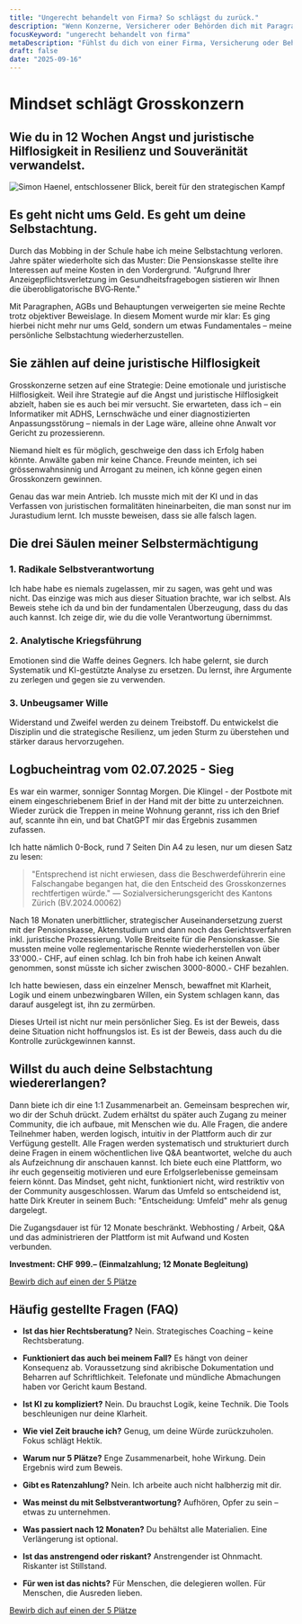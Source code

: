 ```yaml
---
title: "Ungerecht behandelt von Firma? So schlägst du zurück."
description: "Wenn Konzerne, Versicherer oder Behörden dich mit Paragraphen zermürben, ist das keine juristische Debatte. Es ist ein Angriff auf deine Intelligenz. Zeit, zurückzuschlagen."
focusKeyword: "ungerecht behandelt von firma"
metaDescription: "Fühlst du dich von einer Firma, Versicherung oder Behörde ungerecht behandelt und erniedrigt? Ich habe als Laie einen Grosskonzern besiegt. Hier ist die Methode, um die Kontrolle zurückzugewinnen."
draft: false
date: "2025-09-16"
---
```


# Mindset schlägt Grosskonzern

## Wie du in 12 Wochen Angst und juristische Hilflosigkeit in Resilienz und Souveränität verwandelst.

![Simon Haenel, entschlossener Blick, bereit für den strategischen Kampf](/assets/images/startseite-index/simon_haenel_entschlossen.webp)

## Es geht nicht ums Geld. Es geht um deine Selbstachtung.

Durch das Mobbing in der Schule habe ich meine Selbstachtung verloren. 
Jahre später wiederholte sich das Muster: Die Pensionskasse stellte ihre Interessen auf meine Kosten in den Vordergrund.
"Aufgrund Ihrer Anzeigepflichtsverletzung im Gesundheitsfragebogen sistieren wir Ihnen die überobligatorische BVG‑Rente."

Mit Paragraphen, AGBs und Behauptungen verweigerten sie meine Rechte trotz objektiver Beweislage. 
In diesem Moment wurde mir klar: Es ging hierbei nicht mehr nur ums Geld, sondern um etwas Fundamentales – meine persönliche Selbstachtung wiederherzustellen.

## Sie zählen auf deine juristische Hilflosigkeit

Grosskonzerne setzen auf eine Strategie: Deine emotionale und juristische Hilflosigkeit. Weil ihre Strategie  auf die Angst und juristische Hilflosigkeit abzielt, haben sie es auch bei mir versucht. Sie erwarteten, dass ich – ein Informatiker mit ADHS, Lernschwäche und einer diagnostizierten Anpassungsstörung – niemals in der Lage wäre, alleine ohne Anwalt vor Gericht zu prozessierenn.

Niemand hielt es für möglich, geschweige den dass ich Erfolg haben könnte. Anwälte gaben mir keine Chance. Freunde meinten, ich sei grössenwahnsinnig und Arrogant zu meinen, ich könne gegen einen Grosskonzern gewinnen.

Genau das war mein Antrieb. Ich musste mich mit der KI und in das Verfassen von juristischen formalitäten hineinarbeiten, die man sonst nur im Jurastudium lernt. Ich musste beweisen, dass sie alle falsch lagen.

## Die drei Säulen meiner Selbstermächtigung

### 1. Radikale Selbstverantwortung
Ich habe habe  es niemals zugelassen, mir zu sagen, was geht und was nicht. Das einzige was mich aus dieser Situation brachte, war ich selbst. Als Beweis stehe ich da und bin der fundamentalen Überzeugung, dass du das auch kannst. Ich zeige dir, wie du die volle Verantwortung übernimmst.

### 2. Analytische Kriegsführung
Emotionen sind die Waffe deines Gegners. Ich habe gelernt, sie durch Systematik und KI-gestützte Analyse zu ersetzen. Du lernst, ihre Argumente zu zerlegen und gegen sie zu verwenden.

### 3. Unbeugsamer Wille
Widerstand und Zweifel werden zu deinem Treibstoff. Du entwickelst die Disziplin und die strategische Resilienz, um jeden Sturm zu überstehen und stärker daraus hervorzugehen.

## Logbucheintrag vom 02.07.2025 - Sieg

Es war ein warmer, sonniger Sonntag Morgen. Die Klingel - der Postbote mit einem eingeschriebenem Brief in der Hand mit der bitte zu unterzeichnen. Wieder zurück die Treppen in meine Wohnung gerannt, riss ich den Brief auf, scannte ihn ein, und bat ChatGPT mir das Ergebnis zusammen zufassen.

Ich hatte nämlich 0-Bock, rund 7 Seiten Din A4 zu lesen, nur um diesen Satz zu lesen:
> "Entsprechend ist nicht erwiesen, dass die Beschwerdeführerin eine Falschangabe begangen hat, die den Entscheid des Grosskonzernes rechtfertigen würde." — Sozialversicherungsgericht des Kantons Zürich (BV.2024.00062)

Nach 18 Monaten unerbittlicher, strategischer Auseinandersetzung zuerst mit der Pensionskasse, Aktenstudium und dann noch das Gerichtsverfahren inkl. juristische Prozessierung. Volle Breitseite für die Pensionskasse. 
Sie mussten meine volle reglementarische Rennte wiederherstellen von über 33'000.- CHF, auf einen schlag. Ich bin froh habe ich keinen Anwalt genommen, sonst müsste ich sicher zwischen 3000-8000.- CHF bezahlen.

Ich hatte bewiesen, dass ein einzelner Mensch, bewaffnet mit Klarheit, Logik und einem unbezwingbaren Willen, ein System schlagen kann, das darauf ausgelegt ist, ihn zu zermürben.

Dieses Urteil ist nicht nur mein persönlicher Sieg. Es ist der Beweis, dass deine Situation nicht hoffnungslos ist. Es ist der Beweis, dass auch du die Kontrolle zurückgewinnen kannst.


## Willst du auch deine Selbstachtung wiedererlangen?

Dann biete ich dir eine 1:1 Zusammenarbeit an. Gemeinsam besprechen wir, wo dir der Schuh drückt.
Zudem erhältst du später auch Zugang zu meiner Community, die ich aufbaue, mit Menschen wie du.
Alle Fragen, die andere Teilnehmer haben, werden logisch, intuitiv in der Plattform auch dir zur Verfügung gestellt. Alle Fragen werden systematisch und strukturiert durch deine Fragen in einem wöchentlichen live Q&A beantwortet, welche du auch als Aufzeichnung dir anschauen kannst.
Ich biete euch eine Plattform, wo ihr euch gegenseitig motivieren und eure Erfolgserlebenisse gemeinsam feiern könnt.
Das Mindset, geht nicht, funktioniert nicht, wird restriktiv von der Community ausgeschlossen.
Warum das Umfeld so entscheidend ist, hatte Dirk Kreuter in seinem Buch: "Entscheidung: Umfeld" mehr als genug dargelegt.

Die Zugangsdauer ist für 12 Monate beschränkt. Webhosting / Arbeit, Q&A und das administrieren der Plattform ist mit Aufwand und Kosten verbunden. 

**Investment: CHF 999.– (Einmalzahlung; 12 Monate Begleitung)**

[Bewirb dich auf einen der 5 Plätze](/bewerbung)

## Häufig gestellte Fragen (FAQ)

 - **Ist das hier Rechtsberatung?**
   Nein. Strategisches Coaching – keine Rechtsberatung.

 - **Funktioniert das auch bei meinem Fall?**
   Es hängt von deiner Konsequenz ab. Voraussetzung sind akribische Dokumentation und Beharren auf Schriftlichkeit.
   Telefonate und mündliche Abmachungen haben vor Gericht kaum Bestand.

 - **Ist KI zu kompliziert?**
   Nein. Du brauchst Logik, keine Technik.
   Die Tools beschleunigen nur deine Klarheit.

 - **Wie viel Zeit brauche ich?**
   Genug, um deine Würde zurückzuholen. Fokus schlägt Hektik.

 - **Warum nur 5 Plätze?**
   Enge Zusammenarbeit, hohe Wirkung. Dein Ergebnis wird zum Beweis.

 - **Gibt es Ratenzahlung?**
   Nein. Ich arbeite auch nicht halbherzig mit dir.

 - **Was meinst du mit Selbstverantwortung?**
   Aufhören, Opfer zu sein – etwas zu unternehmen.

 - **Was passiert nach 12 Monaten?**
   Du behältst alle Materialien. Eine Verlängerung ist optional.

 - **Ist das anstrengend oder riskant?**
   Anstrengender ist Ohnmacht. Riskanter ist Stillstand.

 - **Für wen ist das nichts?**
   Für Menschen, die delegieren wollen. Für Menschen, die Ausreden lieben.

[Bewirb dich auf einen der 5 Plätze](/bewerbung)
